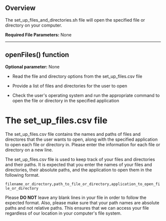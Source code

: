 ## Overview
The set_up_files_and_directories.sh file will open the specified file or directory on your computer.

**Required File Parameters:** None

***

## openFiles() function
**Optional parameter:** None

* Read the file and directory options from the set_up_files.csv file

* Provide a list of files and directories for the user to open

* Check the user's operating system and run the appropriate command to open the file or directory in the specified application

# The set_up_files.csv file
The set_up_files.csv file contains the names and paths of files and directores that the user wants to open, along with the specified application to open each file or directory in. Please enter the information for each file or directory on a new line.

The set_up_files.csv file is used to keep track of your files and directories and their paths. It is expected that you enter the names of your files and directories, their absolute paths, and the application to open them in the following format.

```filename_or_directory,path_to_file_or_directory,application_to_open_file_or_directory```

Please **DO NOT** leave any blank lines in your file in order to follow the expected format. Also, please make sure that your path names are absolute paths and not relative paths. This ensures that we can access your file regardless of our location in your computer's file system.